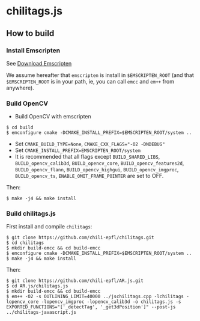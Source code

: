 #  chilitags.js
##  How to build
### Install Emscripten
See [Download Emscripten](https://github.com/kripken/emscripten/wiki/Emscripten-SDK)

We assume hereafter that `emscripten` is install in `$EMSCRIPTEN_ROOT` (and
that `$EMSCRIPTEN_ROOT` is in your path, ie, you can call `emcc` and `em++`
from anywhere).

### Build OpenCV
* Build OpenCV with emscripten
```
$ cd build
$ emconfigure cmake -DCMAKE_INSTALL_PREFIX=$EMSCRIPTEN_ROOT/system ..
```

* Set `CMAKE_BUILD_TYPE=None`, `CMAKE_CXX_FLAGS="-O2 -DNDEBUG"`
* Set `CMAKE_INSTALL_PREFIX=EMSCRIPTEN_ROOT/system`
* It is recommended that all flags except `BUILD_SHARED_LIBS`, `BUILD_opencv_calib3d`, `BUILD_opencv_core`, `BUILD_opencv_features2d`, `BUILD_opencv_flann`, `BUILD_opencv_highgui`, `BUILD_opencv_imgproc`, `BUILD_opencv_ts`, `ENABLE_OMIT_FRAME_POINTER` are set to OFF.

Then:
```
$ make -j4 && make install
```
### Build chilitags.js

First install and compile `chilitags`:

```
$ git clone https://github.com/chili-epfl/chilitags.git
$ cd chilitags
$ mkdir build-emcc && cd build-emcc
$ emconfigure cmake -DCMAKE_INSTALL_PREFIX=$EMSCRIPTEN_ROOT/system ..
$ make -j4 && make install
```

Then:
```
$ git clone https://github.com/chili-epfl/AR.js.git
$ cd AR.js/chilitags.js
$ mkdir build-emcc && cd build-emcc
$ em++ -O2 -s OUTLINING_LIMIT=40000 ../jschilitags.cpp -lchilitags -lopencv_core -lopencv_imgproc -lopencv_calib3d -o chilitags.js -s EXPORTED_FUNCTIONS="['_detectTag', '_get3dPosition']" --post-js ../chilitags-javascript.js
```



